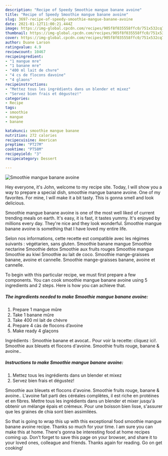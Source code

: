```yaml
---
description: "Recipe of Speedy Smoothie mangue banane avoine"
title: "Recipe of Speedy Smoothie mangue banane avoine"
slug: 3697-recipe-of-speedy-smoothie-mangue-banane-avoine
date: 2021-01-12T11:00:21.444Z
image: https://img-global.cpcdn.com/recipes/905f8f035558ffc0/751x532cq70/smoothie-mangue-banane-avoine-photo-principale-de-la-recette.jpg
thumbnail: https://img-global.cpcdn.com/recipes/905f8f035558ffc0/751x532cq70/smoothie-mangue-banane-avoine-photo-principale-de-la-recette.jpg
cover: https://img-global.cpcdn.com/recipes/905f8f035558ffc0/751x532cq70/smoothie-mangue-banane-avoine-photo-principale-de-la-recette.jpg
author: Duane Larson
ratingvalue: 4.9
reviewcount: 10467
recipeingredient:
- "1 mangue mre"
- "1 banane mre"
- "400 ml lait de chvre"
- "4 cs de flocons davoine"
- "4 glaons"
recipeinstructions:
- "Mettez tous les ingrédients dans un blender et mixez"
- "Servez bien frais et dégustez!"
categories:
- Recipe
tags:
- smoothie
- mangue
- banane

katakunci: smoothie mangue banane 
nutrition: 272 calories
recipecuisine: American
preptime: "PT27M"
cooktime: "PT58M"
recipeyield: "3"
recipecategory: Dessert

---
```



![Smoothie mangue banane avoine](https://img-global.cpcdn.com/recipes/905f8f035558ffc0/751x532cq70/smoothie-mangue-banane-avoine-photo-principale-de-la-recette.jpg)

Hey everyone, it's John, welcome to my recipe site. Today, I will show you a way to prepare a special dish, smoothie mangue banane avoine. One of my favorites. For mine, I will make it a bit tasty. This is gonna smell and look delicious.

Smoothie mangue banane avoine is one of the most well liked of current trending meals on earth. It's easy, it is fast, it tastes yummy. It's enjoyed by millions every day. They're nice and they look wonderful. Smoothie mangue banane avoine is something that I have loved my entire life.

Selon nos informations, cette recette est compatible avec les régimes suivants : végétarien, sans gluten. Smoothie banane mangue Smoothie nectarine Smoothie detox Smoothie aux fruits rouges Smoothie mangue Smoothie au kiwi Smoothie au lait de coco. Smoothie mange-graisses banane, avoine et cannelle. Smoothie mange-graisses banane, avoine et cannelle.


To begin with this particular recipe, we must first prepare a few components. You can cook smoothie mangue banane avoine using 5 ingredients and 2 steps. Here is how you can achieve that.

<!--inarticleads1-->

##### The ingredients needed to make Smoothie mangue banane avoine:

1. Prepare 1 mangue mûre
1. Take 1 banane mûre
1. Take 400 ml lait de chèvre
1. Prepare 4 càs de flocons d’avoine
1. Make ready 4 glaçons


Ingrédients : Smoothie banane et avocat.. Pour voir la recette: cliquez ici!. Smoothie aux bleuets et flocons d&#39;avoine. Smoothie fruits rouge, banane &amp; avoine.. 

<!--inarticleads2-->

##### Instructions to make Smoothie mangue banane avoine:

1. Mettez tous les ingrédients dans un blender et mixez
1. Servez bien frais et dégustez!


Smoothie aux bleuets et flocons d&#39;avoine. Smoothie fruits rouge, banane &amp; avoine.. L&#39;avoine fait parti des céréales complètes, il est riche en protéines et en fibres. Mettre tous les ingrédients dans un blender et mixer jusqu&#39;à obtenir un mélange épais et crémeux. Pour une boisson bien lisse, s&#39;assurer que les graines de chia sont bien assimilées. 

So that is going to wrap this up with this exceptional food smoothie mangue banane avoine recipe. Thanks so much for your time. I am sure you can make this at home. There's gonna be interesting food at home recipes coming up. Don't forget to save this page on your browser, and share it to your loved ones, colleague and friends. Thanks again for reading. Go on get cooking!
